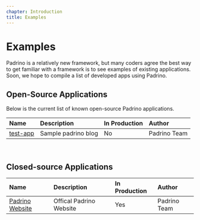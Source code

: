 ```yaml
---
chapter: Introduction
title: Examples
---
```


# Examples

Padrino is a relatively new framework, but many coders agree the best way to get
familiar with a framework is to see examples of existing applications. Soon, we
hope to compile a list of developed apps using Padrino.
 

## Open-Source Applications

Below is the current list of known open-source Padrino applications.

|Name|Description|In Production|Author|
|:---|:----------|:------------|:-----|
|[test-app](http://github.com/padrino/test-app)|Sample padrino blog|No|Padrino Team|
 

## Closed-source Applications

|Name|Description|In Production|Author|
|:---|:----------|:------------|:-----|
|[Padrino Website](http://padrinorb.com)|Offical Padrino Website|Yes|Padrino Team|

